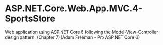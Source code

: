 # ASP.NET.Core.Web.App.MVC.4-SportsStore
Web application using ASP.NET Core 6 following the Model-View-Controller design pattern. (Chapter 7) (Adam Freeman - Pro ASP.NET Core 6)
